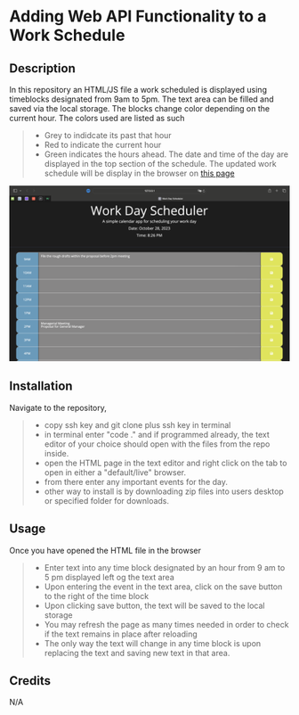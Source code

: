 # Adding Web API Functionality to a Work Schedule

## Description 
In this repository an HTML/JS file a work scheduled is displayed using timeblocks designated from 9am to 5pm. The text area can be filled and saved via the local storage. The blocks change color depending on the current hour. The colors used are listed as such
>* Grey to indidcate its past that hour
>* Red to indicate the current hour
>* Green indicates the hours ahead. 
The date and time of the day are displayed in the top section of the schedule. 
The updated work schedule will be display in the browser on [this page](https://utero93.github.io/webapi-simpcal-cre/)

![Work Scheduler](./Work-day-cal.png)

## Installation
Navigate to the repository,
>* copy ssh key and git clone plus ssh key in terminal
>* in terminal enter "code ." and if programmed already, the text editor of your choice should open with the files from the repo inside.
>* open the HTML page in the text editor and right click on the tab to open in either a "default/live" browser.
>* from there enter any important events for the day.
>* other way to install is by downloading zip files into users desktop or specified folder for downloads.  

## Usage 
Once you have opened the HTML file in the browser
>* Enter text into any time block designated by an hour from 9 am to 5 pm displayed left og the text area
>* Upon entering the event in the text area, click on the save button to the right of the time block
>* Upon clicking save button, the text will be saved to the local storage 
>* You may refresh the page as many times needed in order to check if the text remains in place after reloading
>* The only way the text will change in any time block is upon replacing the text and saving new text in that area. 
## Credits 
N/A